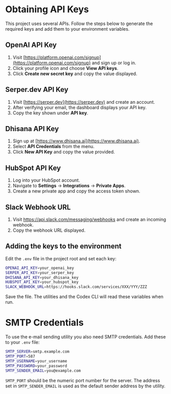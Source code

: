 # Obtaining API Keys

This project uses several APIs. Follow the steps below to generate the required keys and add them to your environment variables.

## OpenAI API Key

1. Visit [https://platform.openai.com/signup](https://platform.openai.com/signup) and sign up or log in.
2. Click your profile icon and choose **View API keys**.
3. Click **Create new secret key** and copy the value displayed.

## Serper.dev API Key

1. Visit [https://serper.dev](https://serper.dev) and create an account.
2. After verifying your email, the dashboard displays your API key.
3. Copy the key shown under **API key**.

## Dhisana API Key

1. Sign up at [https://www.dhisana.ai](https://www.dhisana.ai).
2. Select **API Credentials** from the menu.
3. Click **New API Key** and copy the value provided.

## HubSpot API Key

1. Log into your HubSpot account.
2. Navigate to **Settings** &rarr; **Integrations** &rarr; **Private Apps**.
3. Create a new private app and copy the access token shown.

## Slack Webhook URL

1. Visit <https://api.slack.com/messaging/webhooks> and create an incoming webhook.
2. Copy the webhook URL displayed.

## Adding the keys to the environment

Edit the `.env` file in the project root and set each key:

```bash
OPENAI_API_KEY=your_openai_key
SERPER_API_KEY=your_serper_key
DHISANA_API_KEY=your_dhisana_key
HUBSPOT_API_KEY=your_hubspot_key
SLACK_WEBHOOK_URL=https://hooks.slack.com/services/XXX/YYY/ZZZ
```

Save the file. The utilities and the Codex CLI will read these variables when run.
# SMTP Credentials

To use the e-mail sending utility you also need SMTP credentials. Add these to your `.env` file:

```bash
SMTP_SERVER=smtp.example.com
SMTP_PORT=587
SMTP_USERNAME=your_username
SMTP_PASSWORD=your_password
SMTP_SENDER_EMAIL=you@example.com
```

`SMTP_PORT` should be the numeric port number for the server. The address set in
`SMTP_SENDER_EMAIL` is used as the default sender address by the utility.
